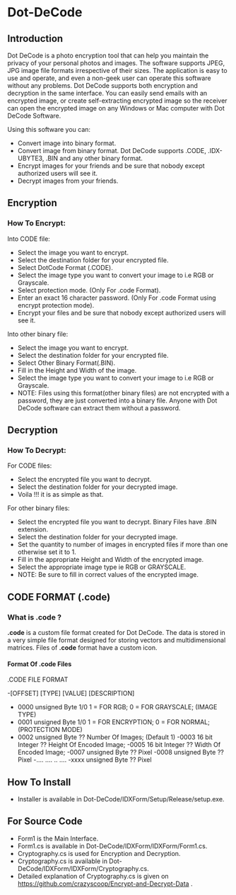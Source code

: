 # Dot-DeCode

## Introduction
Dot DeCode is a photo encryption tool that can help you maintain the privacy of your personal photos and images. The software supports JPEG, JPG image file formats irrespective of their sizes. The application is easy to use and operate, and even a non-geek user can operate this software without any problems. Dot DeCode supports both encryption and decryption in the same interface. You can easily send emails with an encrypted image, or create self-extracting encrypted image so the receiver can open the encrypted image on any Windows or Mac computer with Dot DeCode Software.

Using this software you can:
- Convert image into binary format.
- Convert image from binary format. Dot DeCode supports .CODE, .IDX-UBYTE3, .BIN and any other binary format. 
- Encrypt images for your friends and be sure that nobody except authorized users will see it.
- Decrypt images from your friends.


## Encryption
### How To Encrypt:

Into CODE file:
- Select the image you want to encrypt.
- Select the destination folder for your encrypted file.
- Select DotCode Format (.CODE).
- Select the image type you want to convert your image to i.e RGB or Grayscale.
- Select protection mode. (Only For .code Format).
-  Enter an exact 16 character password. (Only For .code Format using encrypt protection mode).
- Encrypt your files and be sure that nobody except authorized users will see it.

Into other binary file:
- Select the image you want to encrypt.
- Select the destination folder for your encrypted file.
- Select Other Binary Format(.BIN).
- Fill in the Height and Width of the image.
- Select the image type you want to convert your image to i.e RGB or Grayscale.
- NOTE: Files using this format(other binary files) are not encrypted with a password, they are just converted into a binary file. Anyone with Dot DeCode software can extract them without a password.


## Decryption
### How To Decrypt:

For CODE files:
- Select the encrypted file you want to decrypt.
- Select the destination folder for your decrypted image.
- Voila !!! it is as simple as that.

For other binary files:
- Select the encrypted file you want to decrypt. Binary Files have .BIN extension.
- Select the destination folder for your decrypted image.
- Set the quantity to number of images in encrypted files if more than one otherwise set it to 1.
- Fill in the appropriate Height and Width of the encrypted image.
- Select the appropriate image type ie RGB or GRAYSCALE.
- NOTE: Be sure to fill in correct values of the encrypted image.



## CODE FORMAT (.code)

### What is **.code** ?

**.code** is a custom file format created for Dot DeCode. The data is stored in a very simple file format designed for storing vectors and multidimensional matrices. Files of **.code** format have a custom icon.

#### Format Of **.code** Files
.CODE FILE FORMAT
                 
-[OFFSET]         [TYPE]          [VALUE]         [DESCRIPTION]
                  
 - 0000       unsigned Byte          1/0            1 = FOR RGB; 0 = FOR GRAYSCALE;  (IMAGE TYPE) 
 - 0001       unsigned Byte          1/0            1 = FOR ENCRYPTION; 0 = FOR NORMAL; (PROTECTION MODE)          
 - 0002       unsigned Byte          ??             Number Of Images;  (Default 1)
  -0003       16 bit Integer         ??             Height Of Encoded Image;
  -0005       16 bit Integer         ??             Width Of Encoded Image;
  -0007       unsigned Byte          ??             Pixel
  -0008       unsigned Byte          ??             Pixel
  -....       ....                   ..             ....
  -xxxx       unsigned Byte          ??             Pixel
                    


## How To Install
- Installer is available in Dot-DeCode/IDXForm/Setup/Release/setup.exe.

## For Source Code
- Form1 is the Main Interface.
- Form1.cs is available in Dot-DeCode/IDXForm/IDXForm/Form1.cs.
- Cryptography.cs is used for Encryption and Decryption.
- Cryptography.cs is available in Dot-DeCode/IDXForm/IDXForm/Cryptography.cs.
- Detailed explanation of Cryptography.cs is given on https://github.com/crazyscoop/Encrypt-and-Decrypt-Data .



